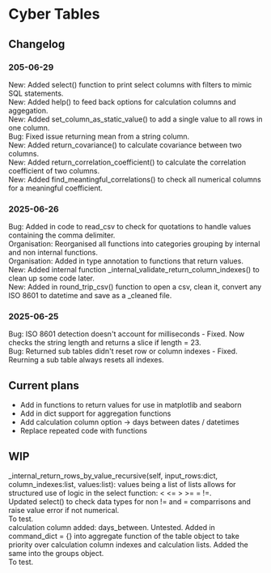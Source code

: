 # Cyber Tables
## Changelog

### 205-06-29
New: Added select() function to print select columns with filters to mimic SQL statements.    
New: Added help() to feed back options for calculation columns and aggegation.    
New: Added set_column_as_static_value() to add a single value to all rows in one column.    
Bug: Fixed issue returning mean from a string column.    
New: Added return_covariance() to calculate covariance between two columns.    
New: Added return_correlation_coefficient() to calculate the correlation coefficient of two columns.    
New: Added find_meantingful_correlations() to check all numerical columns for a meaningful coefficient.     

### 2025-06-26    
Bug: Added in code to read_csv to check for quotations to handle values containing the comma delimiter.    
Organisation: Reorganised all functions into categories grouping by internal and non internal functions.    
Organisation: Added in type annotation to functions that return values.     
New: Added internal function _internal_validate_return_column_indexes() to clean up some code later.    
New: Added in round_trip_csv() function to open a csv, clean it, convert any ISO 8601 to datetime and save as a _cleaned file.    

### 2025-06-25
Bug: ISO 8601 detection doesn't account for milliseconds - Fixed. Now checks the string length and returns a slice if length = 23.    
Bug: Returned sub tables didn't reset row or column indexes - Fixed. Reurning a sub table always resets all indexes.    

## Current plans
- Add in functions to return values for use in matplotlib and seaborn
- Add in dict support for aggregation functions
- Add calculation column option -> days between dates / datetimes
- Replace repeated code with functions

## WIP
_internal_return_rows_by_value_recursive(self, input_rows:dict, column_indexes:list, values:list):
values being a list of lists allows for structured use of logic in the select function: < <= > >= = !=.    
Updated select() to check data types for non != and = comparrisons and raise value error if not numerical.    
To test.   
calculation column added: days_between. Untested.
Added in command_dict = {} into aggregate function of the table object to take priority over calculation column indexes and calculation lists. 
Added the same into the groups object.    
To test. 
